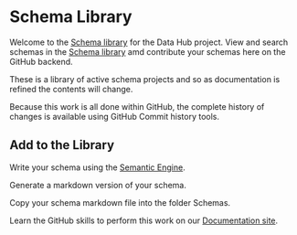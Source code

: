 # Schema Library

Welcome to the [Schema library](https://climatesmartagcollab.github.io/HUB-Harmonization/) for the Data Hub project. View and search schemas in the [Schema library](https://climatesmartagcollab.github.io/HUB-Harmonization/) amd contribute your schemas here on the GitHub backend. 

These is a library of active schema projects and so as documentation is refined the contents will change.

Because this work is all done within GitHub, the complete history of changes is available using GitHub Commit history tools.

## Add to the Library

Write your schema using the [Semantic Engine](https://www.semanticengine.org).

Generate a markdown version of your schema.

Copy your schema markdown file into the folder Schemas.

Learn the GitHub skills to perform this work on our [Documentation site](https://climatesmartagcollab.github.io/Documentation-en/github/).
